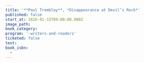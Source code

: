 ```yaml
---
title: '**Paul Tremblay**, *Disappearance at Devil’s Rock*'
published: false
start_at: 2016-01-15T09:00:00.000Z
image_path:
book_category:
program: '-writers-and-readers'
ticketed: false
test:
book_isbn:
  -
---
```



